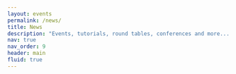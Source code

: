 ```yaml
---
layout: events
permalink: /news/
title: News
description: "Events, tutorials, round tables, conferences and more... (update coming soon)"
nav: true
nav_order: 9
header: main
fluid: true
---
```

